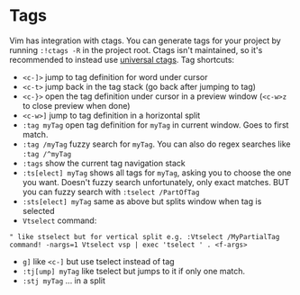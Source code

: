 # Tags

Vim has integration with ctags. You can generate tags for your project by running `:!ctags -R` in the project root. Ctags isn't maintained, so it's recommended to instead use [universal ctags](https://github.com/universal-ctags/ctags). Tag shortcuts:

* `<c-]>` jump to tag definition for word under cursor
* `<c-t>` jump back in the tag stack (go back after jumping to tag)
* `<c-}>` open the tag definition under cursor in a preview window (`<c-w>z` to close preview when done)
* `<c-w>]` jump to tag definition in a horizontal split
* `:tag myTag` open tag definition for `myTag` in current window. Goes to first match.
* `:tag /myTag` fuzzy search for `myTag`. You can also do regex searches like `:tag /^myTag`
* `:tags` show the current tag navigation stack
* `:ts[elect] myTag` shows all tags for `myTag`, asking you to choose the one you want. Doesn't fuzzy search unfortunately, only exact matches. BUT you can fuzzy search with `:tselect /PartOfTag`
* `:sts[elect] myTag` same as above but splits window when tag is selected
* `Vtselect` command:

```vim
" like stselect but for vertical split e.g. :Vtselect /MyPartialTag
command! -nargs=1 Vtselect vsp | exec 'tselect ' . <f-args>
```

* `g]` like `<c-]` but use tselect instead of tag
* `:tj[ump] myTag` like tselect but jumps to it if only one match.
* `:stj myTag` ... in a split
